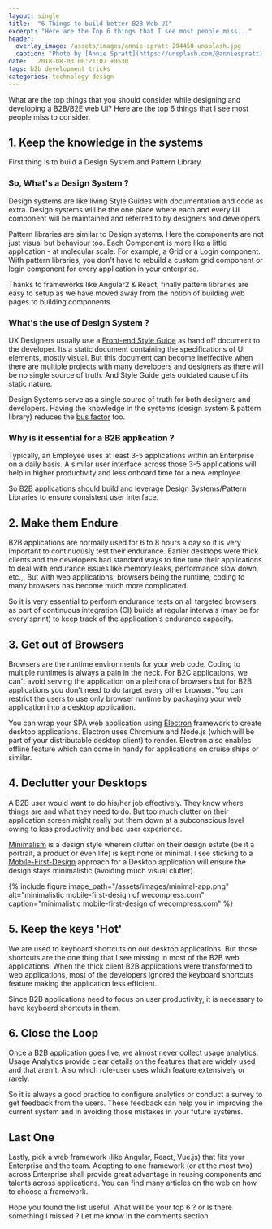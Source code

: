 ```yaml
---
layout: single
title:  "6 Things to build better B2B Web UI"
excerpt: "Here are the Top 6 things that I see most people miss..."
header:
  overlay_image: /assets/images/annie-spratt-294450-unsplash.jpg
  caption: "Photo by [Annie Spratt](https://unsplash.com/@anniespratt) on [**Unsplash**](https://unsplash.com)"
date:   2018-08-03 00:21:07 +0530
tags: b2b development tricks
categories: technology design
---
```



What are the top things that you should consider while designing and developing a B2B/B2E web UI? Here are the top 6 things that I see most people miss to consider.

## 1. Keep the knowledge in the systems
		
First thing is to build a Design System and Pattern Library.  

###  So, What's a Design System ? 
Design systems are like living Style Guides with documentation and code as extra. Design systems will be the one place where each and every UI component will be maintained and referred to by designers and developers.

Pattern libraries are similar to Design systems. Here the components are not just visual but behaviour too. Each Component is more like a little application - at molecular scale. For example, a Grid or a Login component. With pattern libraries, you don't have to rebuild a custom grid component or login component for every application in your enterprise. 

Thanks to frameworks like Angular2 & React, finally pattern libraries are easy to setup as we have moved away from the notion of building web pages to building components.

###  What's the use of Design System ?
UX Designers usually use a [Front-end Style Guide](http://bradfrost.com/blog/post/style-guides/) as hand off document to the developer. Its a static document containing the specifications of UI elements, mostly visual. But this document can become ineffective when there are multiple projects with many developers and designers as there will be no single source of truth. And Style Guide gets outdated cause of its static nature. 

Design Systems serve as a single source of truth for both designers and developers. Having the knowledge in the systems (design system & pattern library) reduces the [bus factor](https://en.wikipedia.org/wiki/Bus_factor) too. 

###  Why is it essential for a B2B application ? 
Typically, an Employee uses at least 3-5 applications within an Enterprise on a daily basis. A similar user interface across those 3-5 applications will help in higher productivity and less onboard time for a new employee. 

So B2B applications should build and leverage Design Systems/Pattern Libraries to ensure consistent user interface.

## 2. Make them Endure

B2B applications are normally used for 6 to 8 hours a day so it is very important to continuously test their endurance. Earlier desktops were thick clients and the developers had standard ways to fine tune their applications to deal with endurance issues like memory leaks, performance slow down, etc.,. But with web applications, browsers being the runtime, coding to many browsers has become much more complicated. 

So it is very essential to perform endurance tests on all targeted browsers as part of continuous integration (CI) builds at regular intervals (may be for every sprint) to keep track of the application's endurance capacity.

## 3. Get out of Browsers 

Browsers are the runtime environments for your web code. Coding to multiple runtimes is always a pain in the neck. For B2C applications, we can't avoid serving the application on a plethora of browsers but for B2B applications you don't need to do target every other browser. You can restrict the users to use only browser runtime by packaging your web application into a desktop application.
      
You can wrap your SPA web application using [Electron](https://electronjs.org/) framework to create desktop applications. Electron uses Chromium and Node.js (which will be part of your distributable desktop client) to render. Electron also enables offline feature which can come in handy for applications on cruise ships or similar. 

## 4. Declutter your Desktops

A B2B user would want to do his/her job effectively. They know where things are and what they need to do.  But too much clutter on their application screen might really put them down at a subconscious level owing to less productivity and bad user experience. 

[Minimalism](https://www.sitepoint.com/what-is-minimalism/) is a design style wherein clutter on their design estate (be it a portrait, a product or even life) is kept none or minimal. I see sticking to a [Mobile-First-Design](https://www.uxpin.com/studio/blog/a-hands-on-guide-to-mobile-first-design/) approach for a Desktop application will ensure the design stays minimalistic (avoiding much visual clutter).

{% include figure image_path="/assets/images/minimal-app.png" alt="minimalistic mobile-first-design of wecompress.com" caption="minimalistic mobile-first-design of wecompress.com" %}

## 5. Keep the keys 'Hot'

We are used to keyboard shortcuts on our desktop applications. But those shortcuts are the one thing that I see missing in most of the B2B web applications. When the thick client B2B applications were transformed to web applications, most of the developers ignored the keyboard shortcuts feature making the application less efficient. 

Since B2B applications need to focus on user productivity, it is necessary to have keyboard shortcuts in them. 

## 6. Close the Loop  

Once a B2B application goes live, we almost never collect usage analytics. Usage Analytics provide clear details on the features that are widely used and that aren't. Also which role-user uses which feature extensively or rarely. 

So it is always a good practice to configure analytics or conduct a survey to get feedback from the users. These feedback can help you in improving the current system and in avoiding those mistakes in your future systems.  
	   
## Last One 
Lastly, pick a web framework (like Angular, React, Vue.js) that fits your Enterprise and the team. Adopting to one framework (or at the most two) across Enterprise shall provide great advantage in reusing components and talents across applications. You can find many articles on the web on how to choose a framework.


Hope you found the list useful. What will be your top 6 ? or Is there something I missed ? Let me know in the comments section. 